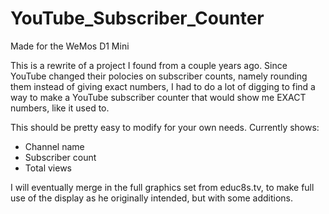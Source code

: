 # YouTube_Subscriber_Counter
Made for the WeMos D1 Mini

This is a rewrite of a project I found from a couple years ago.  Since YouTube changed their polocies on subscriber counts, namely rounding them instead of giving exact numbers, I had to do a lot of digging to find a way to make a YouTube subscriber counter that would show me EXACT numbers, like it used to.

This should be pretty easy to modify for your own needs.  Currently shows:
* Channel name
* Subscriber count
* Total views

I will eventually merge in the full graphics set from educ8s.tv, to make full use of the display as he originally intended, but with some additions.
